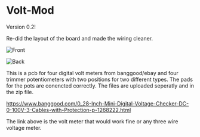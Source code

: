 # Volt-Mod

Version 0.2! 

Re-did the layout of the board and made the wiring cleaner.


![Front](https://i.imgur.com/csYof2g.png)

![Back](https://i.imgur.com/tctQ1Tc.png)


This is a pcb for four digital volt meters from banggood/ebay and four trimmer potentiometers with two positions for two different types. The pads for the pots are conencted correctly. The files are uploaded seperatly and in the zip file. 

https://www.banggood.com/0_28-Inch-Mini-Digital-Voltage-Checker-DC-0-100V-3-Cables-with-Protection-p-1268222.html

The link above is the volt meter that would work fine or any three wire voltage meter. 
